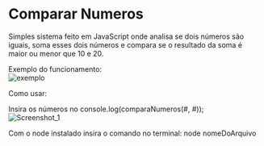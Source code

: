 # Comparar Numeros

Simples sistema feito em JavaScript onde analisa se dois números são iguais, soma esses dois números e compara se o resultado da soma é maior ou menor que 10 e 20.

Exemplo do funcionamento:<br>
![exemplo](https://user-images.githubusercontent.com/113397248/222185701-7a6951d4-6f67-450a-a939-b27c97a5a735.jpg)

Como usar:

Insira os números no console.log(comparaNumeros(#, #));<br>
![Screenshot_1](https://user-images.githubusercontent.com/113397248/222186113-abc8b5e7-d81b-4755-86d9-841bcc4baf40.jpg)

Com o node instalado insira o comando no terminal: node nomeDoArquivo
